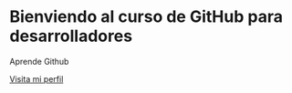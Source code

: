 # Bienviendo al curso de GitHub para desarrolladores

Aprende Github

[Visita mi perfil](www.linkedin.com/in/luis-a-ramírez-piña-b849a0255/)
